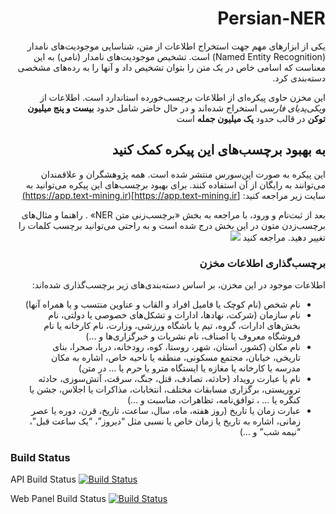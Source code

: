 


<div dir="rtl">

# Persian-NER
یکی از ابزارهای مهم جهت استخراج اطلاعات از متن، شناسایی موجودیت‌های نامدار (Named Entity Recognition) است. تشخیص موجودیت‌های نامدار (نامی) به این معناست که اسامی خاص در یک متن را بتوان تشخیص داد و آنها را به رده‌های مشخصی دسته‌بندی کرد.

این مخزن حاوی پیکره‌ای از اطلاعات برچسب‌خورده استاندارد است. اطلاعات از *ویکی‌پدیای فارسی* استخراج شده‌اند و در حال حاضر شامل حدود **بیست و پنج میلیون توکن** در قالب حدود **یک میلیون جمله** است

## به بهبود برچسب‌های این پیکره کمک کنید
این پیکره به صورت اپن‌سورس منتشر شده است. همه پژوهشگران و علاقمندان می‌توانند به رایگان از آن استفاده کنند. برای بهبود برچسب‌های این پیکره می‌توانید به سایت زیر مراجعه کنید:
[https://app.text-mining.ir](https://app.text-mining.ir)

بعد از ثبت‌نام و ورود، با مراجعه به بخش «برچسب‌زنی متن NER» . راهنما و مثال‌های برچسب‌زدن متون در این بخش درج شده است و به راحتی می‌توانید برچسب کلمات را تغییر دهید.
مراجعه کنید
![](https://raw.githubusercontent.com/text-mining/persian-ner/master/ner-tag.gif)

### برچسب‌گذاری اطلاعات مخزن
اطلاعات موجود در این مخزن، بر اساس دسته‌بندی‌های زیر برچسب‌گذاری شده‌اند:

* نام شخص (نام کوچک یا فامیل افراد و القاب و عناوین منتسب و یا همراه آنها)
* نام سازمان (شرکت، نهاد‌ها، ادارات و تشکل‌های خصوصی یا دولتی، نام بخش‌های ادارات، گروه، تیم یا باشگاه ورزشی، وزارت، نام کارخانه یا نام فروشگاه معروف یا اصناف، نام نشریات و خبرگزاری‌ها و …)
* نام مکان (کشور، استان، شهر، روستا، کوه، رودخانه، دریا، صحرا، بنای تاریخی، خیابان، مجتمع مسکونی، منطقه یا ناحیه خاص، اشاره به مکان مدرسه یا کارخانه یا مغازه یا ایستگاه مترو یا حرم یا … در متن)
* نام یا عبارت رویداد (حادثه، تصادف، قتل، جنگ، سرقت، آتش‌سوزی، حادثه تروریستی، برگزاری مسابقات مختلف، انتخابات، مذاکرات یا اجلاس، جشن یا کنگره یا … ، توافق‌نامه، تظاهرات، مناسبت و …)
* عبارت زمان یا تاریخ (روز هفته، ماه، سال، ساعت، تاریخ، قرن، دوره یا عصر زمانی، اشاره به تاریخ یا زمان خاص یا نسبی مثل “دیروز”، “یک ساعت قبل”، “نیمه شب” و …)




</div>

### Build Status
API Build Status [![Build Status](https://dev.azure.com/text-mining/TextMining.Api/_apis/build/status/TextMiningAPI-CI?branchName=master)](https://dev.azure.com/text-mining/TextMining.Api/_build/latest?definitionId=2?branchName=master)

Web Panel Build Status [![Build Status](https://dev.azure.com/text-mining/TextMining.Panel/_apis/build/status/TextMiningPanel-CI?branchName=develop)](https://dev.azure.com/text-mining/TextMining.Panel/_build/latest?definitionId=4?branchName=develop)
